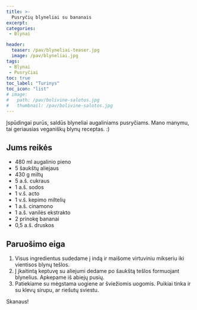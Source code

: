 ```yaml
---
title: >-
  Pusryčių blyneliai su bananais
excerpt:
categories:
 - Blynai

header:
  teaser: /pav/blyneliai-teaser.jpg
  image: /pav/blyneliai.jpg
tags:
 - Blynai
 - Pusryčiai
toc: true
toc_label: "Turinys"
toc_icon: "list"
# image: 
#   path: /pav/bolivine-salotos.jpg
#   thumbnail: /pav/bolivine-salotos.jpg
---
```


Įspūdingai purūs, saldūs blyneliai augaliniams pusryčiams. Mano manymu, tai geriausias veganiškų blynų receptas. :)

## Jums reikės

* 480 ml augalinio pieno
* 5 šaukštų aliejaus
* 430 g miltų
* 5 a.š. cukraus
* 1 a.š. sodos
* 1 v.š. acto
* 1 v.š. kepimo miltelių
* 1 a.š. cinamono
* 1 a.š. vanilės ekstrakto
* 2 prinokę bananai
* 0,5 a.š. druskos

## Paruošimo eiga

1. Visus ingredientus sudedame į indą ir maišome virtuviniu mikseriu iki vientisos blynų tešlos.
2. Į įkaitintą keptuvę su aliejumi dedame po šaukštą tešlos formuojant blynelius. Apkepame iš abiejų pusių.
3. Patiekiame su mėgstama uogiene ar šviežiomis uogomis. Puikiai tinka ir su klevų sirupu, ar riešutų sviestu.
 

Skanaus!